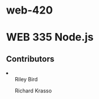 # web-420
<h1>WEB 335 Node.js</h1>
<h2>Contributors</h2>
<li>
  <ul>Riley Bird</ul>
  <ul>Richard Krasso</ul>
</li>
